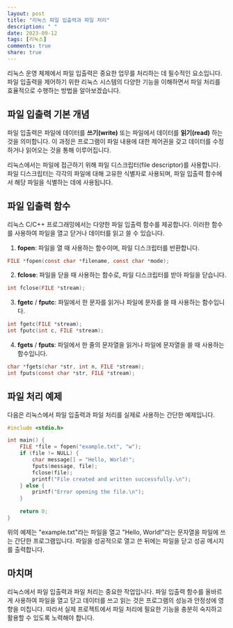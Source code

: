 ```yaml
---
layout: post
title: "리눅스 파일 입출력과 파일 처리"
description: " "
date: 2023-09-12
tags: [리눅스]
comments: true
share: true
---
```


리눅스 운영 체제에서 파일 입출력은 중요한 업무를 처리하는 데 필수적인 요소입니다. 파일 입출력을 제어하기 위한 리눅스 시스템의 다양한 기능을 이해하면서 파일 처리를 효율적으로 수행하는 방법을 알아보겠습니다.

## 파일 입출력 기본 개념

파일 입출력은 파일에 데이터를 **쓰기(write)** 또는 파일에서 데이터를 **읽기(read)** 하는 것을 의미합니다. 이 과정은 프로그램이 파일 내용에 대한 제어권을 갖고 데이터를 수정하거나 읽어오는 것을 통해 이루어집니다.

리눅스에서는 파일에 접근하기 위해 파일 디스크립터(file descriptor)를 사용합니다. 파일 디스크립터는 각각의 파일에 대해 고유한 식별자로 사용되며, 파일 입출력 함수에서 해당 파일을 식별하는 데에 사용됩니다.

## 파일 입출력 함수

리눅스 C/C++ 프로그래밍에서는 다양한 파일 입출력 함수를 제공합니다. 이러한 함수를 사용하여 파일을 열고 닫거나 데이터를 읽고 쓸 수 있습니다.

1. **fopen**: 파일을 열 때 사용하는 함수이며, 파일 디스크립터를 반환합니다.
```c
FILE *fopen(const char *filename, const char *mode);
```

2. **fclose**: 파일을 닫을 때 사용하는 함수로, 파일 디스크립터를 받아 파일을 닫습니다.
```c
int fclose(FILE *stream);
```

3. **fgetc** / **fputc**: 파일에서 한 문자를 읽거나 파일에 문자를 쓸 때 사용하는 함수입니다.
```c
int fgetc(FILE *stream);
int fputc(int c, FILE *stream);
```

4. **fgets** / **fputs**: 파일에서 한 줄의 문자열을 읽거나 파일에 문자열을 쓸 때 사용하는 함수입니다.
```c
char *fgets(char *str, int n, FILE *stream);
int fputs(const char *str, FILE *stream);
```

## 파일 처리 예제

다음은 리눅스에서 파일 입출력과 파일 처리를 실제로 사용하는 간단한 예제입니다.

```c
#include <stdio.h>

int main() {
    FILE *file = fopen("example.txt", "w");
    if (file != NULL) {
        char message[] = "Hello, World!";
        fputs(message, file);
        fclose(file);
        printf("File created and written successfully.\n");
    } else {
        printf("Error opening the file.\n");
    }
    
    return 0;
}
```

위의 예제는 "example.txt"라는 파일을 열고 "Hello, World!"라는 문자열을 파일에 쓰는 간단한 프로그램입니다. 파일을 성공적으로 열고 쓴 뒤에는 파일을 닫고 성공 메시지를 출력합니다.

## 마치며

리눅스에서 파일 입출력과 파일 처리는 중요한 작업입니다. 파일 입출력 함수를 올바르게 사용하여 파일을 열고 닫고 데이터를 쓰고 읽는 것은 프로그램의 성능과 안정성에 영향을 미칩니다. 따라서 실제 프로젝트에서 파일 처리에 필요한 기능을 충분히 숙지하고 활용할 수 있도록 노력해야 합니다.